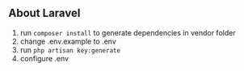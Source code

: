 
## About Laravel

1. run `composer install` to generate dependencies in vendor folder
2. change .env.example to .env
3. run `php artisan key:generate`
4. configure .env



